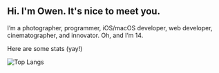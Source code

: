## Hi. I'm Owen. It's nice to meet you.
Iʼm a photographer, programmer, iOS/macOS developer, web developer, cinematographer, and innovator. Oh, and Iʼm 14.

Here are some stats (yay!)

![Top Langs](https://github-readme-stats.vercel.app/api/top-langs/?username=teenagetech&size_weight=0.5&count_weight=0.5)
